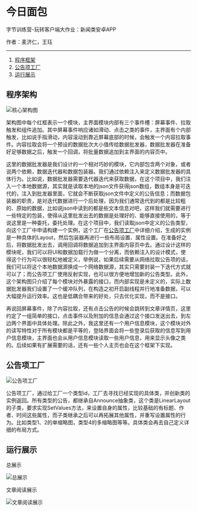 # 今日面包

字节训练营-玩转客户端大作业：新闻类安卓APP

作者：麦济仁，王珏

------

1. [程序框架](#程序框架)
2. [公告项工厂](#公告项工厂)
3. [运行展示](#运行展示)

## 程序架构

![](核心架构图.svg "核心架构图")

架构图中每个红框表示一个模块，主界面模块内部有三个事件槽：屏幕事件、拉取触发和组件追加。其中屏幕事件响应诸如滑动、点击之类的事件，主界面有个内部触发，比如说手指滑动，内容滚动到靠近屏幕底部的时候，会触发一个内容拉取事件。内容拉取会将一个预设的数据批次大小值传给数据批发器，数据批发器在准备好足够数据之后，触发一个回调，将批量数据追加到主界面的内容页中。

这里的数据批发器是我们设计的一个相对巧妙的模块，它内部包含两个对象，或者说两个依赖，数据迭代器和数据包装器。我们通过依赖注入来定义数据批发器的具体行为。比如说，数据批发器需要迭代器迭代来获取数据，在这个项目中，我们注入一个本地数据源，其实就是读取本地的json文件获得json数组，数组本身是可迭代的，注入到批发器里面，它就会不断获取json文件中定义的公告信息；而数据包装器的职责，是对迭代数据进行一个后处理，因为我们通常迭代到的都是比较粗的、原始的数据，比如说json中读到的都是些文本信息对吧，这样我们就需要进行一些特定的包装，使得从这里批发出去的数据是处理好的、能够直接使用的，等于说这里是一种委托，委托处理。在这个项目中，我们读取json中定义的公告类型，向这个工厂中申请构建一个实例，这个工厂在[公告项工厂](#公告项工厂)中详细介绍，生成的实例是一种具体的Layout，然后包装器再进行一些布局设置、属性设置。在准备好之后，将数据批发出去，调用回调将数据追加到主界面内容页中去。通过设计这样的模块呢，我们可以将UI和数据加载行为做一个分离，而依赖注入的设计模式，使得这个行为可以很轻松地被定义，举例说，如果后续需要从网络拉取公告项的话，我们可以将这个本地数据源换成一个网络数据源，其实只需要封装一下迭代方式就可以了；而公告项工厂使用反射实现，也可以很方便地增加新的公告类型。此外，这个架构图只介绍了每个模块对外暴露的接口，而内部实现是未定义的，实际上数据批发器我们设置了一个缓冲队列，在构造之初开启副线程并行地准备数据，可以大幅提升运行效率。这也是低耦合带来的好处，只去优化实现，而不是接口。

再说回屏幕事件，除了内容拉取，还有点击公告的时候会跳转到文章详情页，这里约定了一组简单的接口，点击事件以及附加的信息会通过这个接口发送出去，到左边两个界面中具体处理。除此之外，我这里还有一个用户信息模块，这个模块对外的读写特性对于所有模块都是平等的，登陆界面会将一些登录后获取的信息写到用户信息模块，主界面也会从用户信息模块读取一些用户信息，用来显示头像之类的。后续如果有扩展需要的话，还有一些个人主页也会在这个框架下实现。

## 公告项工厂

![](公告项工厂.svg "公告项工厂")

公告项工厂，通过给工厂一个类型id，工厂去寻找已经实现的具体类，并创新类的实例返回。所有类型的公告，都继承自Announce抽象类，这个类是LinearLayout的子类，要求实现SetValues方法，来设置自身的属性，比较基础的有标题、作者、时间这些属性，而子类继承之后可以再拓展其他属性，并重写设置属性的行为。比如类型1、2的单缩略图，类型4的多缩略图等等。具体类会再去自己定义详细的布局方式。

## 运行展示

总展示

![](all.gif "总展示")

文章阅读展示

![](article.gif "文章阅读展示")

